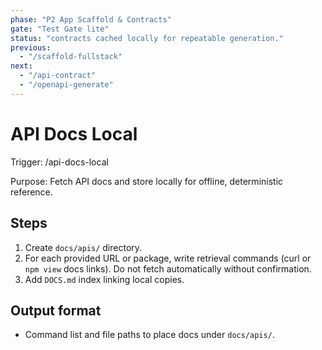 ```yaml
---
phase: "P2 App Scaffold & Contracts"
gate: "Test Gate lite"
status: "contracts cached locally for repeatable generation."
previous:
  - "/scaffold-fullstack"
next:
  - "/api-contract"
  - "/openapi-generate"
---
```


# API Docs Local

Trigger: /api-docs-local

Purpose: Fetch API docs and store locally for offline, deterministic reference.

## Steps

1. Create `docs/apis/` directory.
2. For each provided URL or package, write retrieval commands (curl or `npm view` docs links). Do not fetch automatically without confirmation.
3. Add `DOCS.md` index linking local copies.

## Output format

- Command list and file paths to place docs under `docs/apis/`.

